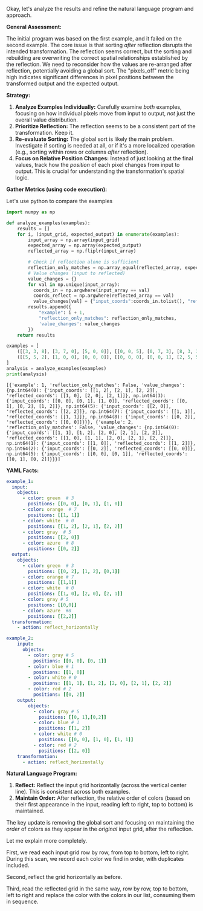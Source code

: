 Okay, let's analyze the results and refine the natural language program and approach.

**General Assessment:**

The initial program was based on the first example, and it failed on the second example. The core issue is that sorting *after* reflection disrupts the intended transformation. The reflection seems correct, but the sorting and rebuilding are overwriting the correct spatial relationships established by the reflection. We need to reconsider how the values are re-arranged after reflection, potentially avoiding a global sort. The "pixels_off" metric being high indicates significant differences in pixel positions between the transformed output and the expected output.

**Strategy:**

1.  **Analyze Examples Individually:** Carefully examine *both* examples, focusing on how individual pixels move from input to output, *not* just the overall value distribution.
2.  **Prioritize Reflection:** The reflection seems to be a consistent part of the transformation. Keep it.
3.  **Re-evaluate Sorting:** The global sort is likely the main problem. Investigate if sorting is needed at all, or if it's a more localized operation (e.g., sorting within rows or columns *after* reflection).
4.  **Focus on Relative Position Changes:** Instead of just looking at the final values, track how the *position* of each pixel changes from input to output. This is crucial for understanding the transformation's spatial logic.

**Gather Metrics (using code execution):**

Let's use python to compare the examples


``` python
import numpy as np

def analyze_examples(examples):
    results = []
    for i, (input_grid, expected_output) in enumerate(examples):
        input_array = np.array(input_grid)
        expected_array = np.array(expected_output)
        reflected_array = np.fliplr(input_array)

        # Check if reflection alone is sufficient
        reflection_only_matches = np.array_equal(reflected_array, expected_array)
        # Value changes (input to reflected)
        value_changes = {}
        for val in np.unique(input_array):
          coords_in = np.argwhere(input_array == val)
          coords_reflect = np.argwhere(reflected_array == val)
          value_changes[val] = {"input_coords":coords_in.tolist(), "reflected_coords":coords_reflect.tolist()}
        results.append({
            "example": i + 1,
            "reflection_only_matches": reflection_only_matches,
            'value_changes': value_changes
        })
    return results

examples = [
    ([[3, 3, 8], [3, 7, 0], [5, 0, 0]], [[0, 0, 5], [0, 7, 3], [8, 3, 3]]),
    ([[5, 5, 2], [1, 0, 0], [0, 0, 0]], [[0, 0, 0], [0, 0, 1], [2, 5, 5]]),
]
analysis = analyze_examples(examples)
print(analysis)


```
```
[{'example': 1, 'reflection_only_matches': False, 'value_changes': {np.int64(0): {'input_coords': [[1, 2], [2, 1], [2, 2]], 'reflected_coords': [[1, 0], [2, 0], [2, 1]]}, np.int64(3): {'input_coords': [[0, 0], [0, 1], [1, 0]], 'reflected_coords': [[0, 1], [0, 2], [1, 2]]}, np.int64(5): {'input_coords': [[2, 0]], 'reflected_coords': [[2, 2]]}, np.int64(7): {'input_coords': [[1, 1]], 'reflected_coords': [[1, 1]]}, np.int64(8): {'input_coords': [[0, 2]], 'reflected_coords': [[0, 0]]}}}, {'example': 2, 'reflection_only_matches': False, 'value_changes': {np.int64(0): {'input_coords': [[1, 1], [1, 2], [2, 0], [2, 1], [2, 2]], 'reflected_coords': [[1, 0], [1, 1], [2, 0], [2, 1], [2, 2]]}, np.int64(1): {'input_coords': [[1, 0]], 'reflected_coords': [[1, 2]]}, np.int64(2): {'input_coords': [[0, 2]], 'reflected_coords': [[0, 0]]}, np.int64(5): {'input_coords': [[0, 0], [0, 1]], 'reflected_coords': [[0, 1], [0, 2]]}}}]

```
**YAML Facts:**


```yaml
example_1:
  input:
    objects:
      - color: green  # 3
        positions: [[0, 0], [0, 1], [1, 0]]
      - color: orange  # 7
        positions: [[1, 1]]
      - color: white  # 0
        positions: [[1, 2], [2, 1], [2, 2]]
      - color: gray  # 5
        positions: [[2, 0]]
      - color: azure  # 8
        positions: [[0, 2]]
  output:
    objects:
      - color: green  # 3
        positions: [[0, 2], [1, 2], [0,1]]
      - color: orange # 7
        positions: [[1,1]]
      - color: white  # 0
        positions: [[1, 0], [2, 0], [2, 1]]
      - color: gray # 5
        positions: [[0,0]]
      - color: azure  #8
        positions: [[2,2]]
  transformation:
    - action: reflect_horizontally

example_2:
    input:
      objects:
        - color: gray # 5
          positions: [[0, 0], [0, 1]]
        - color: blue # 1
          positions: [[1, 0]]
        - color: white # 0
          positions: [[1, 1], [1, 2], [2, 0], [2, 1], [2, 2]]
        - color: red # 2
          positions: [[0, 2]]
    output:
        objects:
          - color: gray # 5
            positions: [[0, 1],[0,2]]
          - color: blue # 1
            positions: [[1, 2]]
          - color: white # 0
            positions: [[0, 0], [1, 0], [1, 1]]
          - color: red # 2
            positions: [[2, 0]]
    transformation:
      - action: reflect_horizontally

```


**Natural Language Program:**

1.  **Reflect:** Reflect the input grid horizontally (across the vertical center line). This is consistent across both examples.
2.  **Maintain Order:** After reflection, the relative order of colors (based on their first appearance in the input, reading left to right, top to bottom) is maintained.

The key update is removing the global sort and focusing on maintaining the *order* of colors as they appear in the *original* input grid, after the reflection.

Let me explain more completely.

First, we read each input grid row by row, from top to bottom, left to
right. During this scan, we record each color we find in order, with
duplicates included.

Second, reflect the grid horizontally as before.

Third, read the reflected grid in the same way, row by row, top to
bottom, left to right and replace the color with the colors in our
list, consuming them in sequence.
